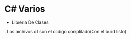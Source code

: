# C# Varios

- Libreria De Clases
 
 . Los archivos dll son el codigo complilado(Con el build listo)